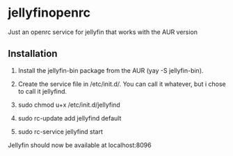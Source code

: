 # jellyfinopenrc
Just an openrc service for jellyfin that works with the AUR version 

## Installation
1. Install the jellyfin-bin package from the AUR (yay -S jellyfin-bin).

2. Create the service file in /etc/init.d/. You can call it whatever, but i chose to call it jellyfind.

3. sudo chmod u+x /etc/init.d/jellyfind

4. sudo rc-update add jellyfind default

5. sudo rc-service jellyfind start

Jellyfin should now be available at localhost:8096
